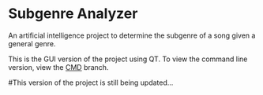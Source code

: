 # Subgenre Analyzer
An artificial intelligence project to determine the subgenre of a song given a general genre.

This is the GUI version of the project using QT. To view the command line version, view the [CMD](https://github.com/ChrisTheEngineer/Subgenre_Analyzer/tree/CMD) branch.

#This version of the project is still being updated...
